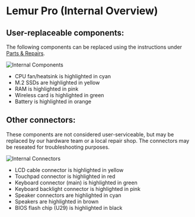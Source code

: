 # Lemur Pro (Internal Overview)

## User-replaceable components:

The following components can be replaced using the instructions under [Parts & Repairs](./repairs.md).

![Internal Components](./img/components-highlighted.jpg)

- CPU fan/heatsink is highlighted in cyan
- M.2 SSDs are highlighted in yellow
- RAM is highlighted in pink
- Wireless card is highlighted in green
- Battery is highlighted in orange

## Other connectors:

These components are not considered user-serviceable, but may be replaced by our hardware team or a local repair shop. The connectors may be reseated for troubleshooting purposes.

![Internal Connectors](./img/connectors-highlighted.jpg)

- LCD cable connector is highlighted in yellow
- Touchpad connector is highlighted in red
- Keyboard connector (main) is highlighted in green
- Keyboard backlight connector is highlighted in pink
- Speaker connectors are highlighted in cyan
- Speakers are highlighted in brown
- BIOS flash chip (U29) is highlighted in black
